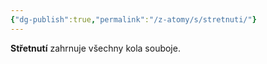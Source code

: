 ```yaml
---
{"dg-publish":true,"permalink":"/z-atomy/s/stretnuti/"}
---
```


**Střetnutí** zahrnuje všechny kola souboje.
